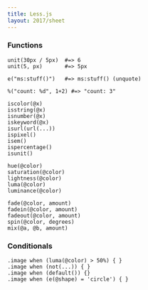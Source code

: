 ```yaml
---
title: Less.js
layout: 2017/sheet
---
```


### Functions

    unit(30px / 5px)  #=> 6
    unit(5, px)       #=> 5px

    e("ms:stuff()")   #=> ms:stuff() (unquote)

    %("count: %d", 1+2) #=> "count: 3"

    iscolor(@x)
    isstring(@x)
    isnumber(@x)
    iskeyword(@x)
    isurl(url(...))
    ispixel()
    isem()
    ispercentage()
    isunit()

    hue(@color)
    saturation(@color)
    lightness(@color)
    luma(@color)
    luminance(@color)

    fade(@color, amount)
    fadein(@color, amount)
    fadeout(@color, amount)
    spin(@color, degrees)
    mix(@a, @b, amount)

### Conditionals

    .image when (luma(@color) > 50%) { }
    .image when (not(...)) { }
    .image when (default()) {}
    .image when (e(@shape) = 'circle') { }

